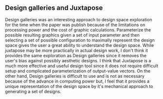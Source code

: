 ## Design galleries and Juxtapose

Design galleries was an interesting approach to design space exploration for the time when the paper was publish because of the limitations on processing power and the cost of graphic calculations. Parameterize the possible resulting graphics given a set of input parameter and then selecting a set of possible configuration to maximally represent the design space gives the user a great ability to understand the design space. While juxtapose may be more practically in actual design work, I don't think it provides the same exploration as Design galleries since it removes the user's bias against possibly aesthetic designs. I think that Juxtapose is a much more effective and useful design tool since it does not require difficult setup and complicated parameterization of output-value vectors. On the other hand, Design galleries is difficult to use and is not as necessary because of the advance in computing power but, I feel that it provides a unique representation of the design space by it's mechanical approach to generating a set of designs.